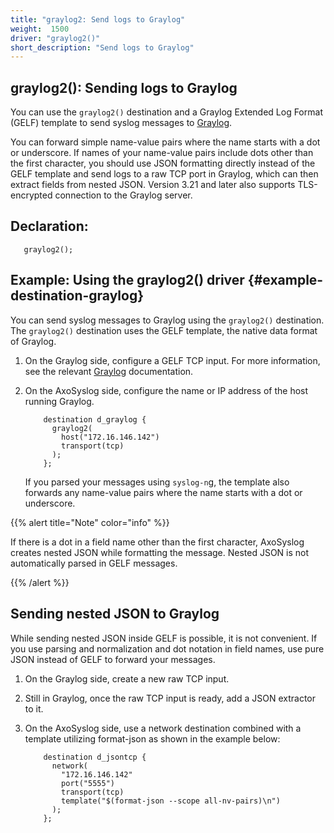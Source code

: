 ```yaml
---
title: "graylog2: Send logs to Graylog"
weight:  1500
driver: "graylog2()"
short_description: "Send logs to Graylog"
---
```

<!-- DISCLAIMER: This file is based on the syslog-ng Open Source Edition documentation https://github.com/balabit/syslog-ng-ose-guides/commit/2f4a52ee61d1ea9ad27cb4f3168b95408fddfdf2 and is used under the terms of The syslog-ng Open Source Edition Documentation License. The file has been modified by Axoflow. -->


## graylog2(): Sending logs to Graylog

You can use the `graylog2()` destination and a Graylog Extended Log Format (GELF) template to send syslog messages to [Graylog](http://docs.graylog.org).

You can forward simple name-value pairs where the name starts with a dot or underscore. If names of your name-value pairs include dots other than the first character, you should use JSON formatting directly instead of the GELF template and send logs to a raw TCP port in Graylog, which can then extract fields from nested JSON. Version 3.21 and later also supports TLS-encrypted connection to the Graylog server.



## Declaration:

```shell
   graylog2();
```



## Example: Using the graylog2() driver {#example-destination-graylog}

You can send syslog messages to Graylog using the `graylog2()` destination. The `graylog2()` destination uses the GELF template, the native data format of Graylog.

1.  On the Graylog side, configure a GELF TCP input. For more information, see the relevant [Graylog](http://docs.graylog.org) documentation.

2.  On the AxoSyslog side, configure the name or IP address of the host running Graylog.
    
    ```shell
        destination d_graylog {
          graylog2(
            host("172.16.146.142")
            transport(tcp)
          );
        };
    ```
    
    If you parsed your messages using `syslog-n`g, the template also forwards any name-value pairs where the name starts with a dot or underscore.

{{% alert title="Note" color="info" %}}

If there is a dot in a field name other than the first character, AxoSyslog creates nested JSON while formatting the message. Nested JSON is not automatically parsed in GELF messages.

{{% /alert %}}



## Sending nested JSON to Graylog

While sending nested JSON inside GELF is possible, it is not convenient. If you use parsing and normalization and dot notation in field names, use pure JSON instead of GELF to forward your messages.

1.  On the Graylog side, create a new raw TCP input.

2.  Still in Graylog, once the raw TCP input is ready, add a JSON extractor to it.

3.  On the AxoSyslog side, use a network destination combined with a template utilizing format-json as shown in the example below:
    
    ```shell
        destination d_jsontcp {
          network(
            "172.16.146.142"
            port("5555")
            transport(tcp)
            template("$(format-json --scope all-nv-pairs)\n")
          );
        };
    ```

